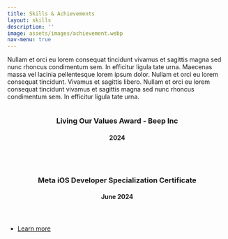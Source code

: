 ```yaml
---
title: Skills & Achievements
layout: skills
description: ''
image: assets/images/achievement.webp
nav-menu: true
---
```


<!-- Main -->
<div id="main">

<!-- One -->
<section id="one">
	<div class="inner">
		<!-- <header class="major">
			<h2>Sed amet aliquam</h2>
		</header> -->
		<p>Nullam et orci eu lorem consequat tincidunt vivamus et sagittis magna sed nunc rhoncus condimentum sem. In efficitur ligula tate urna. Maecenas massa vel lacinia pellentesque lorem ipsum dolor. Nullam et orci eu lorem consequat tincidunt. Vivamus et sagittis libero. Nullam et orci eu lorem consequat tincidunt vivamus et sagittis magna sed nunc rhoncus condimentum sem. In efficitur ligula tate urna.</p>
	</div>
</section>
                                            
<!-- Two -->
<section id="two" class="spotlights">
	<section>
		<a href="" class="image">
			<img src="{% link assets/images/achievement.webp %}" alt="" data-position="center center" />
		</a>
		<div class="content">
			<div class="inner">
				<header class="major">
					<h3>Living Our Values Award - Beep Inc</h3>
                    <h4>2024</h4>
				</header>
				<!-- <ul class="actions">
					<li><a href="generic.html" class="button">Learn more</a></li>
				</ul> -->
			</div>
		</div>
	</section>
	<section>
		<a href="https://www.coursera.org/account/accomplishments/specialization/AJCCR29MNC4G" class="image">
			<img src="{% link assets/images/swift.png %}" alt="" data-position="top center" />
		</a>
		<div class="content">
			<div class="inner">
				<header class="major">
					<h3>Meta iOS Developer Specialization Certificate</h3>
                    <h4>June 2024</h4>
				</header>
				<ul class="actions">
					<li><a href="https://www.coursera.org/account/accomplishments/specialization/AJCCR29MNC4G" class="button">Learn more</a></li>
				</ul>
			</div>
		</div>
	</section>
	<!-- <section>
		<a href="generic.html" class="image">
			<img src="{% link assets/images/pic10.jpg %}" alt="" data-position="25% 25%" />
		</a>
		<div class="content">
			<div class="inner">
				<header class="major">
					<h3>Sed nunc ligula</h3>
				</header>
				<p>Nullam et orci eu lorem consequat tincidunt vivamus et sagittis magna sed nunc rhoncus condimentum sem. In efficitur ligula tate urna. Maecenas massa sed magna lacinia magna pellentesque lorem ipsum dolor. Nullam et orci eu lorem consequat tincidunt. Vivamus et sagittis tempus.</p>
				<ul class="actions">
					<li><a href="generic.html" class="button">Learn more</a></li>
				</ul>
			</div>
		</div>
	</section> -->
</section>

<!-- Three -->
<!-- <section id="three">
	<div class="inner">
		<header class="major">
			<h2>Massa libero</h2>
		</header>
		<p>Nullam et orci eu lorem consequat tincidunt vivamus et sagittis libero. Mauris aliquet magna magna sed nunc rhoncus pharetra. Pellentesque condimentum sem. In efficitur ligula tate urna. Maecenas laoreet massa vel lacinia pellentesque lorem ipsum dolor. Nullam et orci eu lorem consequat tincidunt. Vivamus et sagittis libero. Mauris aliquet magna magna sed nunc rhoncus amet pharetra et feugiat tempus.</p>
		<ul class="actions">
			<li><a href="generic.html" class="button next">Get Started</a></li>
		</ul>
	</div>
</section> -->

</div>

